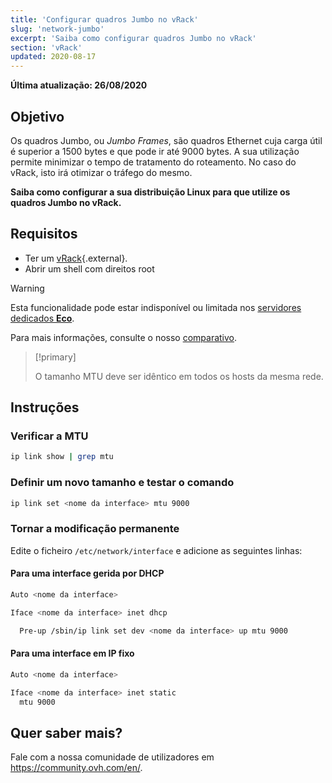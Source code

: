```yaml
---
title: 'Configurar quadros Jumbo no vRack'
slug: 'network-jumbo'
excerpt: 'Saiba como configurar quadros Jumbo no vRack'
section: 'vRack'
updated: 2020-08-17
---
```


**Última atualização: 26/08/2020**

## Objetivo

Os quadros Jumbo, ou *Jumbo Frames*, são quadros Ethernet cuja carga útil é superior a 1500 bytes e que pode ir até 9000 bytes. A sua utilização permite minimizar o tempo de tratamento do roteamento. No caso do vRack, isto irá otimizar o tráfego do mesmo.

**Saiba como configurar a sua distribuição Linux para que utilize os quadros Jumbo no vRack.**

## Requisitos

- Ter um [vRack](https://www.ovh.pt/solucoes/vrack/){.external}.
- Abrir um shell com direitos root

> [!warning]
> Esta funcionalidade pode estar indisponível ou limitada nos [servidores dedicados **Eco**](https://eco.ovhcloud.com/pt/about/).
>
> Para mais informações, consulte o nosso [comparativo](https://eco.ovhcloud.com/pt/compare/).

> [!primary]
>
> O tamanho MTU deve ser idêntico em todos os hosts da mesma rede. 
>

## Instruções

### Verificar a MTU

```sh
ip link show | grep mtu
```

### Definir um novo tamanho e testar o comando

```sh
ip link set <nome da interface> mtu 9000
```

### Tornar a modificação permanente 

Edite o ficheiro `/etc/network/interface` e adicione as seguintes linhas:

#### Para uma interface gerida por DHCP

```sh
Auto <nome da interface>

Iface <nome da interface> inet dhcp

  Pre-up /sbin/ip link set dev <nome da interface> up mtu 9000
```

#### Para uma interface em IP fixo

```sh
Auto <nome da interface>

Iface <nome da interface> inet static
  mtu 9000
```

## Quer saber mais?

Fale com a nossa comunidade de utilizadores em <https://community.ovh.com/en/>.

